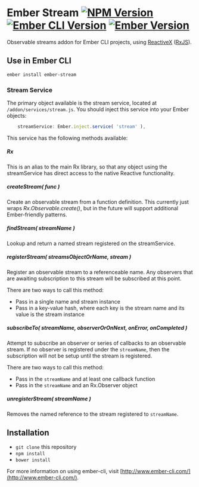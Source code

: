 # Ember Stream [![NPM Version](https://img.shields.io/npm/v/ember-stream.svg?style=flat-square)](https://www.npmjs.com/package/ember-stream) [![Ember CLI Version](https://img.shields.io/badge/ember--cli-1.13.1-d84a32.svg?style=flat-square)](http://www.ember-cli.com) [![Ember Version](https://img.shields.io/badge/ember-1.13.3-e1563f.svg?style=flat-square)](http://emberjs.com)

Observable streams addon for Ember CLI projects, using [ReactiveX](http://reactivex.io) ([RxJS](https://github.com/Reactive-Extensions/RxJS)).

## Use in Ember CLI

```bash
ember install ember-stream
```

### Stream Service

The primary object available is the stream service, located at `/addon/services/stream.js`. You should inject this service into your Ember objects:

```javascript
    streamService: Ember.inject.service( 'stream' ),
```

This service has the following methods available:

##### Rx

This is an alias to the main Rx library, so that any object using the streamService has direct access to the native Reactive functionality.

##### createStream( func )

Create an observable stream from a function definition. This currently just wraps *Rx.Observable.create()*, but in the future will support additional Ember-friendly patterns.

##### findStream( streamName )

Lookup and return a named stream registered on the streamService.

##### registerStream( streamsObjectOrName, stream )

Register an observable stream to a referenceable name. Any observers that are awaiting subscription to this stream will be subscribed at this point.

There are two ways to call this method:

- Pass in a single name and stream instance
- Pass in a key-value hash, where each key is the stream name and its value is the stream instance

##### subscribeTo( streamName, observerOrOnNext, onError, onCompleted )

Attempt to subscribe an observer or series of callbacks to an observable stream. If no observer is registered under the `streamName`, then the subscription will not be setup until the stream is registered.

There are two ways to call this method:

- Pass in the `streamName` and at least one callback function
- Pass in the `streamName` and an Rx.Observer object

##### unregisterStream( streamName )

Removes the named reference to the stream registered to `streamName`.

## Installation

- `git clone` this repository
- `npm install`
- `bower install`

For more information on using ember-cli, visit [http://www.ember-cli.com/](http://www.ember-cli.com/).
